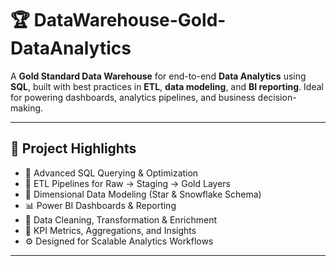 # 🏆 DataWarehouse-Gold-DataAnalytics

A **Gold Standard Data Warehouse** for end-to-end **Data Analytics** using **SQL**, built with best practices in **ETL**, **data modeling**, and **BI reporting**. Ideal for powering dashboards, analytics pipelines, and business decision-making.

---

## 📌 Project Highlights

- 🧠 Advanced SQL Querying & Optimization  
- 🔄 ETL Pipelines for Raw → Staging → Gold Layers  
- 🧱 Dimensional Data Modeling (Star & Snowflake Schema)  
- 📊 Power BI Dashboards & Reporting  
- 🧽 Data Cleaning, Transformation & Enrichment  
- 🧮 KPI Metrics, Aggregations, and Insights  
- ⚙️ Designed for Scalable Analytics Workflows

---
